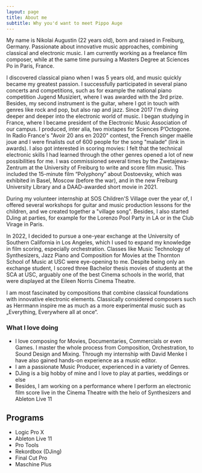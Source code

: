 ```yaml
---
layout: page
title: About me
subtitle: Why you'd want to meet Pippo Auge
---
```


My name is Nikolai Augustin (22 years old), born and raised in Freiburg, Germany. Passionate about innovative music approaches, combining classical and electronic music. I am currently working as a freelance film composer, while at the same time pursuing a Masters Degree at Sciences Po in Paris, France. 

I discovered classical piano when I was 5 years old, and music quickly became my greatest passion. I successfully participated in several piano concerts and competitions, such as for example the national piano competition Jugend Musiziert, where I was awarded with the 3rd prize. Besides, my second instrument is the guitar, where I got in touch with genres like rock and pop, but also rap and jazz. Since 2017 I'm diving deeper and deeper into the electronic world of music. I began studying in France, where I became president of the Electronic Music Association of our campus. I produced, inter alia,  two mixtapes for Sciences P’Octogone. In Radio France's "Avoir 20 ans en 2020" contest, the French singer maëlle joue and I were finalists out of 600 people for the song "malade“ (link in awards). I also got interested in scoring movies: I felt that the technical electronic skills I had learned through the other genres opened a lot of new possibilities for me. I was commissioned several times by the Zwetajewa-Zentrum at the University of Freiburg to write and score film music. This included the 15-minute film “Polyphony” about Dostoevsky, which was exhibited in Basel, Moscow (before the war), and in the new Freiburg University Library and a DAAD-awarded short movie in 2021. 

During my volunteer internship at SOS Children'S Village over the year of, I offered several workshops for guitar and music production lessons for the children, and we created together a "village song". Besides, I also started DJing at parties, for example for the Lorenzo Pool Party in LA or in the Club Virage in Paris.

In 2022, I decided to pursue a one-year exchange at the University of Southern California in Los Angeles, which I used to expand my knowledge in film scoring, especially orchestration. Classes like Music Technology of Synthesizers, Jazz Piano and Composition for Movies at the Thornton School of Music at USC were eye-opening to me. Despite being only an exchange student, I scored three Bachelor thesis movies of students at the SCA at USC, arguably one of the best Cinema schools in the world, that were displayed at the Eileen Norris Cinema Theatre. 

I am most fascinated by compositions that combine classical foundations with innovative electronic elements. Classically considered composers such as Herrmann inspire me as much as a more experimental music such as „Everything, Everywhere all at once“. 




### What I love doing

- I love composing for Movies, Documentaries, Commercials or even Games. I master the whole process from  Composition, Orchestration, to Sound Design and Mixing. Through my internship with David Menke I have also gained hands-on experience as a music editor.
- I am a passionate Music Producer, experienced in a variety of Genres.
- DJing is a big hobby of mine and I love to play at parties, weddings or else
- Besides, I am working on a performance where I perform an electronic film score live in the Cinema Theatre with the helo of Synthesizers and Ableton Live 11
  
## Programs

- Logic Pro X
- Ableton Live 11
- Pro Tools
- Rekordbox (DJing)
- Final Cut Pro
- Maschine Plus
